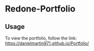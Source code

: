 # Redone-Portfolio

## Usage
To view the portfolio, follow the link:  https://danielmartin971.github.io/Portfolio/
